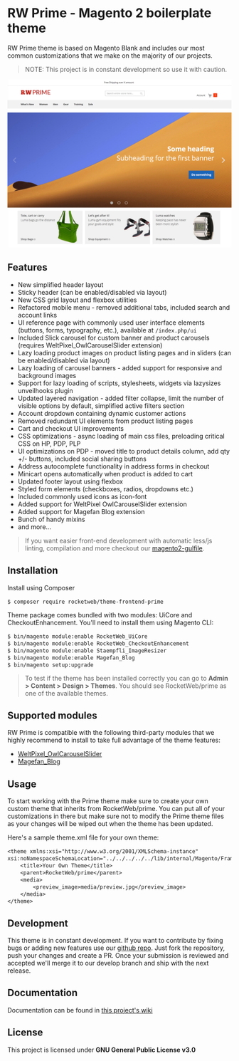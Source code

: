 # RW Prime - Magento 2 boilerplate theme
RW Prime theme is based on Magento Blank and includes our most common customizations that we make on the majority of our projects. 

> NOTE: This project is in constant development so use it with caution.

![RW Prime](media/preview.png)

## Features
* New simplified header layout
* Sticky header (can be enabled/disabled via layout)
* New CSS grid layout and flexbox utilities
* Refactored mobile menu - removed additional tabs, included search and account links 
* UI reference page with commonly used user interface elements (buttons, forms, typography, etc.), available at `/index.php/ui`
* Included Slick carousel for custom banner and product carousels (requires WeltPixel_OwlCarouselSlider extension)
* Lazy loading product images on product listing pages and in sliders (can be enabled/disabled via layout)
* Lazy loading of carousel banners - added support for responsive and background images
* Support for lazy loading of scripts, stylesheets, widgets via lazysizes unveilhooks plugin
* Updated layered navigation - added filter collapse, limit the number of visible options by default, simplified active filters section
* Account dropdown containing dynamic customer actions
* Removed redundant UI elements from product listing pages
* Cart and checkout UI improvements 
* CSS optimizations - async loading of main css files, preloading critical CSS on HP, PDP, PLP
* UI optimizations on PDP - moved title to product details column, add qty +/- buttons, included social sharing buttons
* Address autocomplete functionality in address forms in checkout
* Minicart opens automatically when product is added to cart
* Updated footer layout using flexbox
* Styled form elements (checkboxes, radios, dropdowns etc.)
* Included commonly used icons as icon-font
* Added support for WeltPixel OwlCarouselSlider extension
* Added support for Magefan Blog extension
* Bunch of handy mixins 
* and more...

> If you want easier front-end development with automatic less/js linting, compilation and more checkout our [magento2-gulfile](https://github.com/rocketweb-fed/magento2-gulpfile).

## Installation
Install using Composer
```
$ composer require rocketweb/theme-frontend-prime
```

Theme package comes bundled with two modules: UiCore and CheckoutEnhancement. You'll need to install them using Magento CLI:
```
$ bin/magento module:enable RocketWeb_UiCore
$ bin/magento module:enable RocketWeb_CheckoutEnhancement
$ bin/magento module:enable Staempfli_ImageResizer
$ bin/magento module:enable Magefan_Blog
$ bin/magento setup:upgrade
```

> To test if the theme has been installed correctly you can go to **Admin > Content > Design > Themes**. You should see RocketWeb/prime as one of the available themes.

## Supported modules
RW Prime is compatible with the following third-party modules that we highly recommend to install to take full advantage of the theme features:
- [WeltPixel_OwlCarouselSlider](https://www.weltpixel.com/resources/OWLCarouselSlider/User-Guide-WeltPixel-Banner-Slider-OWL-Carousel-Magento2.html)
- [Magefan_Blog](https://magefan.com/magento2-blog-extension)

## Usage
To start working with the Prime theme make sure to create your own custom theme that inherits from RocketWeb/prime. You can put all of your customizations in there but make sure not to modify the Prime theme files as your changes will be wiped out when the theme has been updated.

Here's a sample theme.xml file for your own theme:
```
<theme xmlns:xsi="http://www.w3.org/2001/XMLSchema-instance" xsi:noNamespaceSchemaLocation="../../../../../lib/internal/Magento/Framework/Config/etc/theme.xsd">
    <title>Your Own Theme</title>
    <parent>RocketWeb/prime</parent>
    <media>
        <preview_image>media/preview.jpg</preview_image>
    </media>
</theme>
```

## Development
This theme is in constant development. If you want to contribute by fixing bugs or adding new features use our [github repo](https://github.com/rocketweb-fed/magento2-theme-prime). Just fork the repository, push your changes and create a PR. Once your submission is reviewed and accepted we'll merge it to our develop branch and ship with the next release.


## Documentation
Documentation can be found in [this project's wiki](https://github.com/rocketweb-fed/magento2-theme-prime/wiki)


## License
This project is licensed under **GNU General Public License v3.0**